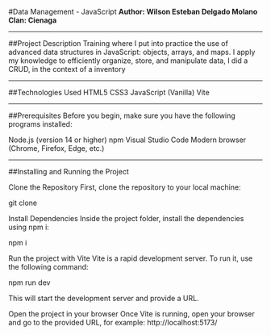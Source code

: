#Data Management - JavaScript
**Author: Wilson Esteban Delgado Molano
Clan: Cienaga**

---

##Project Description
Training where I put into practice the use of advanced data structures in JavaScript: objects, arrays, and maps. I apply my knowledge to efficiently organize, store, and manipulate data, I did a CRUD, in the context of a inventory

---

##Technologies Used
HTML5
CSS3
JavaScript (Vanilla)
Vite

---

##Prerequisites
Before you begin, make sure you have the following programs installed:

Node.js (version 14 or higher)
npm
Visual Studio Code
Modern browser (Chrome, Firefox, Edge, etc.)

---

##Installing and Running the Project

Clone the Repository
First, clone the repository to your local machine:

git clone 

Install Dependencies
Inside the project folder, install the dependencies using npm i:

npm i

Run the project with Vite
Vite is a rapid development server. To run it, use the following command:

npm run dev

This will start the development server and provide a URL.

Open the project in your browser
Once Vite is running, open your browser and go to the provided URL, for example: http://localhost:5173/

